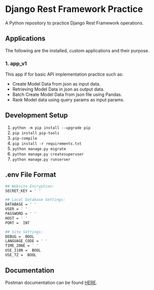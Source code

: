 # Django Rest Framework Practice

A Python repository to practice Django Rest Framework operations.

## Applications

The following are the installed, custom applications and their purpose.

### 1. app_v1

This app if for basic API implementation practice such as:
  
- Create Model Data from json as input data.
- Retrieving Model Data in json as output data.
- Batch Create Model Data from json file using Pandas.
- Rank Model data using query params as input params.

## Development Setup

1. `python -m pip install --upgrade pip`
2. `pip install pip-tools`
3. `pip-compile`
4. `pip install -r requirements.txt`
5. `python manage.py migrate`
6. `python manage.py createsuperuser`
7. `python manage.py runserver`

## .env File Format

```bash
## Website Encryption:
SECRET_KEY = ' '

## Local Database Settings:
DATABASE = ' '
USER = ' '
PASSWORD = ' '
HOST = ' '
PORT =  INT

## Site Settings:
DEBUG =  BOOL
LANGUAGE_CODE = ' '
TIME_ZONE = ' '
USE_I18N =  BOOL
USE_TZ =  BOOL
```

## Documentation

Postman documentation can be found [HERE](https://documenter.getpostman.com/view/17779018/UyxepoUT).